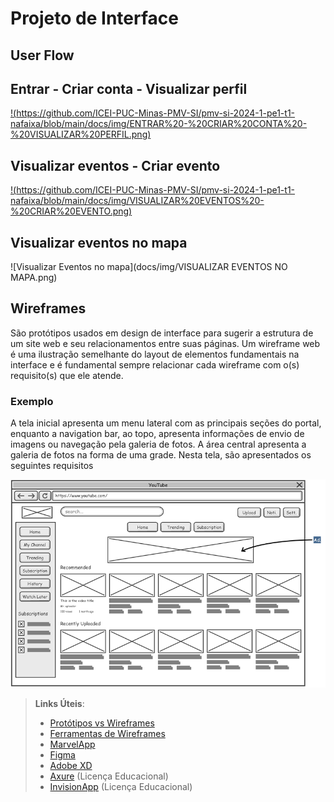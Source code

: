 
# Projeto de Interface


## User Flow

## Entrar - Criar conta - Visualizar perfil

[!(https://github.com/ICEI-PUC-Minas-PMV-SI/pmv-si-2024-1-pe1-t1-nafaixa/blob/main/docs/img/ENTRAR%20-%20CRIAR%20CONTA%20-%20VISUALIZAR%20PERFIL.png)](https://github.com/ICEI-PUC-Minas-PMV-SI/pmv-si-2024-1-pe1-t1-nafaixa/blob/6932f6d29f5d57727cd766b98ee9c4b440761917/docs/img/ENTRAR%20-%20CRIAR%20CONTA%20-%20VISUALIZAR%20PERFIL.png)

## Visualizar eventos - Criar evento

[!(https://github.com/ICEI-PUC-Minas-PMV-SI/pmv-si-2024-1-pe1-t1-nafaixa/blob/main/docs/img/VISUALIZAR%20EVENTOS%20-%20CRIAR%20EVENTO.png)](https://github.com/ICEI-PUC-Minas-PMV-SI/pmv-si-2024-1-pe1-t1-nafaixa/blob/6932f6d29f5d57727cd766b98ee9c4b440761917/docs/img/VISUALIZAR%20EVENTOS%20-%20CRIAR%20EVENTO.png)

## Visualizar eventos no mapa

![Visualizar Eventos no mapa](docs/img/VISUALIZAR EVENTOS NO MAPA.png)

## Wireframes

São protótipos usados em design de interface para sugerir a estrutura de um site web e seu relacionamentos entre suas páginas. Um wireframe web é uma ilustração semelhante do layout de elementos fundamentais na interface e é fundamental sempre relacionar cada wireframe com o(s) requisito(s) que ele atende.

### Exemplo

A tela inicial apresenta um menu lateral com as principais seções do portal, enquanto a navigation bar, ao topo, apresenta informações de envio de imagens ou navegação pela galeria de fotos. A área central apresenta a galeria de fotos na forma de uma grade. Nesta tela, são apresentados os seguintes requisitos

![Exemplo de Wireframe](img/wireframe-example.png)

 
> **Links Úteis**:
> - [Protótipos vs Wireframes](https://www.nngroup.com/videos/prototypes-vs-wireframes-ux-projects/)
> - [Ferramentas de Wireframes](https://rockcontent.com/blog/wireframes/)
> - [MarvelApp](https://marvelapp.com/developers/documentation/tutorials/)
> - [Figma](https://www.figma.com/)
> - [Adobe XD](https://www.adobe.com/br/products/xd.html#scroll)
> - [Axure](https://www.axure.com/edu) (Licença Educacional)
> - [InvisionApp](https://www.invisionapp.com/) (Licença Educacional)
